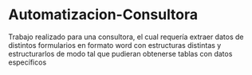 # Automatizacion-Consultora
Trabajo realizado para una consultora, el cual requería extraer datos de distintos formularios en formato word con estructuras distintas y estructurarlos de modo tal que pudieran obtenerse tablas con datos específicos
